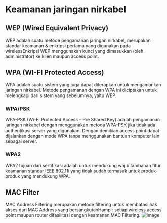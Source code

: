 # Keamanan jaringan nirkabel
## WEP (Wired Equivalent Privacy)
WEP adalah suatu metode pengamanan jaringan nirkabel, merupakan standar keamanan & enkripsi pertama yang digunakan pada wirelessEnkripsi WEP menggunakan kunci yang dimasukkan (oleh administrator) ke klien maupun access point.
## WPA (WI-FI Protected Access)
WPA adalah suatu sistem yang juga dapat diterapkan untuk mengamankan jaringan nirkabel. Metode pengamanan dengan WPA ini diciptakan untuk melengkapi dari sistem yang sebelumnya, yaitu WEP. 
### WPA/PSK
WPA-PSK (Wi-Fi Protected Access – Pre Shared Key) adalah pengamanan jaringan nirkabel dengan menggunakan metoda WPA-PSK jika tidak ada authentikasi server yang digunakan. Dengan demikian access point dapat dijalankan dengan mode WPA tanpa menggunakan bantuan komputer lain sebagai server.
### WPA2
WPA2 tujuan dari sertifikasi adalah untuk mendukung wajib tambahan fitur keamanan standar IEEE 802.11i yang tidak sudah termasuk untuk produk-produk yang mendukung WPA.
## MAC Filter
MAC Address Filtering merupakan metode filtering untuk membatasi hak akses dari MAC Address yang bersangkutanHampir setiap wireless access point maupun router difasilitasi dengan keamanan MAC Filtering. 
![Image](11.png)
